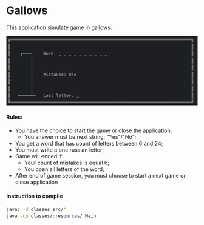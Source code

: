 # Gallows

This application simulate game in gallows.

![img.png](resources/img.png)

#### Rules:
- You have the choice to start the game or close the application;
    - You answer must be next string: "Yes"/"No";
- You get a word that has count of letters between 6 and 24;
- You must write a one russian letter;
- Game will ended if:
    - Your count of mistakes is equal 6;
    - You open all letters of the word;
- After end of game session, you must choose to start a next game or close application

#### Instruction to compile
```bash
javac -d classes src/*
java -cp classes/:resources/ Main
```

